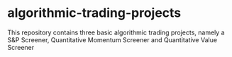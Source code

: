 # algorithmic-trading-projects
This repository contains three basic algorithmic trading projects, namely a S&amp;P Screener, Quantitative Momentum Screener and Quantitative Value Screener
